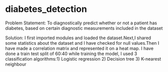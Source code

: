 # diabetes_detection
Problem Statement:
To diagnostically predict whether or not a patient has diabetes, based on certain diagnostic measurements included in the dataset

Solution:
I first imported modules and loaded the dataset.Next,I shared some statistics
about the dataset and I have checked for null values.Then I have made a correlation matrix and represented it on a heat map. I have done a train test split of 60:40 while training the model, I used 3 classification algorithms:1) Logistic regression
                                              2) Decision tree
                                              3) K-nearest neighbour
